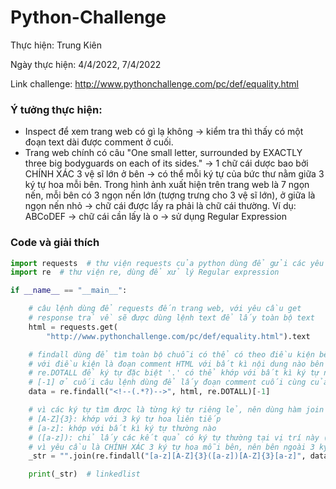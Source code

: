 # Python-Challenge

Thực hiện: Trung Kiên

Ngày thực hiện: 4/4/2022, 7/4/2022

Link challenge: http://www.pythonchallenge.com/pc/def/equality.html

### Ý tưởng thực hiện:
- Inspect để xem trang web có gì lạ không -> kiểm tra thì thấy có một đoạn text dài được comment ở cuối.
- Trang web chính có câu "One small letter, surrounded by EXACTLY three big bodyguards on each of its sides." -> 1 chữ cái dược bao bởi CHÍNH XÁC 3 vệ sĩ lớn ở bên -> có thể mỗi ký tự của bức thư nằm giữa 3 ký tự hoa mỗi bên. Trong hình ảnh xuất hiện trên trang web là 7 ngọn nến, mỗi bên có 3 ngọn nến lớn (tượng trưng cho 3 vệ sĩ lớn), ở giữa là ngọn nến nhỏ -> chữ cái được lấy ra phải là chữ cái thường. Ví dụ: ABCoDEF -> chữ cái cần lấy là o 
-> sử dụng Regular Expression

### Code và giải thích

```python
import requests  # thư viện requests của python dùng để gửi các yêu cầu HTTP đến dịch vụ web
import re  # thư viện re, dùng để xử lý Regular expression

if __name__ == "__main__":

    # câu lệnh dùng để requests đến trang web, với yêu cầu get
    # response trả về sẽ được dùng lệnh text để lấy toàn bộ text
    html = requests.get(
        "http://www.pythonchallenge.com/pc/def/equality.html").text

    # findall dùng để tìm toàn bộ chuỗi có thể có theo điều kiện bên trong
    # với điều kiện là đoạn comment HTML với bất kì nội dung nào bên trong
    # re.DOTALL để ký tự đặc biệt '.' có thể khớp với bất kì ký tự nào, kể cả dòng mới (newline)
    # [-1] ở cuối câu lệnh dùng để lấy đoạn comment cuối cùng của toàn bộ text, do khi check source web thì đoạn text cần lấy ở cuối
    data = re.findall("<!--(.*?)-->", html, re.DOTALL)[-1]

    # vì các ký tự tìm được là từng ký tự riêng lẻ, nên dùng hàm join để nối chúng lại
    # [A-Z]{3}: khớp với 3 ký tự hoa liên tiếp
    # [a-z]: khớp với bất kì ký tự thường nào
    # ([a-z]): chỉ lấy các kết quả có ký tự thường tại vị trí này (vị trí bên trong 6 ký tự hoa)
    # vì yêu cầu là CHÍNH XÁC 3 ký tự hoa mỗi bên, nên bên ngoài 3 ký tự hoa phải là ký tự thường
    _str = "".join(re.findall("[a-z][A-Z]{3}([a-z])[A-Z]{3}[a-z]", data))

    print(_str)  # linkedlist

```
